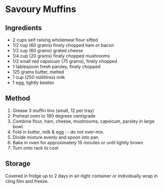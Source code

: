 # Savoury Muffins

## Ingredients

* 2 cups self raising wholemeal flour sifted
* 1/2 cup (60 grams) finely chopped ham or bacon
* 1/2 cup (60 grams) grated cheese 
* 1/4 cup (20 grams) finely chopped mushrooms 
* 1/2 small red capsicum (75 grams), finely chopped 
* 1 tablespoon fresh parsley, finely chopped 
* 125 grams butter, melted 
* 1 cup (250 millilitres) milk 
* 1 egg, lightly beaten 

## Method

1. Grease 3 muffin tins (small, 12 per tray)
2. Preheat oven to 180 degrees centigrade
3. Combine flour, ham, cheese, mushrooms, capsicum, parsley in large bowl.
5. Fold in butter, milk & egg -- do not over-mix. 
6. Divide mixture evenly and spoon into pan
7. Bake in oven for approximately 15 minutes or until lightly brown 
8. Turn onto rack to cool 

## Storage

Covered in fridge up to 2 days in air-tight container or individually wrap in cling film and freeze.
